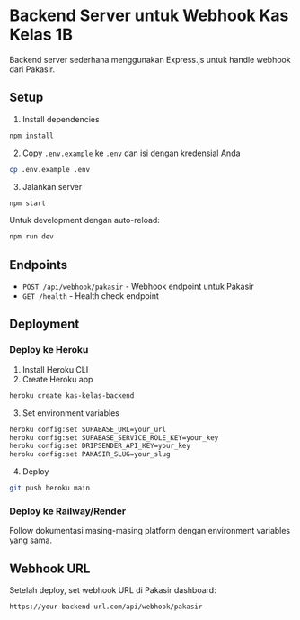# Backend Server untuk Webhook Kas Kelas 1B

Backend server sederhana menggunakan Express.js untuk handle webhook dari Pakasir.

## Setup

1. Install dependencies
```bash
npm install
```

2. Copy `.env.example` ke `.env` dan isi dengan kredensial Anda
```bash
cp .env.example .env
```

3. Jalankan server
```bash
npm start
```

Untuk development dengan auto-reload:
```bash
npm run dev
```

## Endpoints

- `POST /api/webhook/pakasir` - Webhook endpoint untuk Pakasir
- `GET /health` - Health check endpoint

## Deployment

### Deploy ke Heroku

1. Install Heroku CLI
2. Create Heroku app
```bash
heroku create kas-kelas-backend
```

3. Set environment variables
```bash
heroku config:set SUPABASE_URL=your_url
heroku config:set SUPABASE_SERVICE_ROLE_KEY=your_key
heroku config:set DRIPSENDER_API_KEY=your_key
heroku config:set PAKASIR_SLUG=your_slug
```

4. Deploy
```bash
git push heroku main
```

### Deploy ke Railway/Render

Follow dokumentasi masing-masing platform dengan environment variables yang sama.

## Webhook URL

Setelah deploy, set webhook URL di Pakasir dashboard:
```
https://your-backend-url.com/api/webhook/pakasir
```